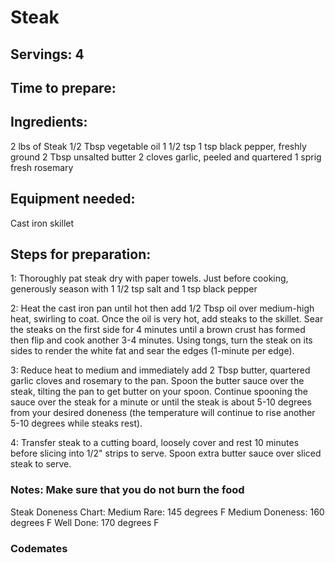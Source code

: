 # Steak

## Servings: 4

## Time to prepare: 

## Ingredients:
2 lbs of Steak
1/2 Tbsp vegetable oil
1 1/2 tsp
1 tsp black pepper, freshly ground
2 Tbsp unsalted butter
2 cloves garlic, peeled and quartered
1 sprig fresh rosemary

## Equipment needed:
Cast iron skillet


## Steps for preparation:
1: Thoroughly pat steak dry with paper towels. Just before cooking, generously season with 1 1/2 tsp salt and 1 tsp black pepper

2: Heat the cast iron pan until hot then add 1/2 Tbsp oil over medium-high heat, swirling to coat. Once the oil is very hot, add steaks to the skillet. Sear the steaks on the first side for 4 minutes until a brown crust has formed then flip and cook another 3-4 minutes. Using tongs, turn the steak on its sides to render the white fat and sear the edges (1-minute per edge).

3: Reduce heat to medium and immediately add 2 Tbsp butter, quartered garlic cloves and rosemary to the pan. Spoon the butter sauce over the steak, tilting the pan to get butter on your spoon. Continue spooning the sauce over the steak for a minute or until the steak is about 5-10 degrees from your desired doneness (the temperature will continue to rise another 5-10 degrees while steaks rest).

4: Transfer steak to a cutting board, loosely cover and rest 10 minutes before slicing into 1/2" strips to serve. Spoon extra butter sauce over sliced steak to serve.


### Notes: Make sure that you do not burn the food
Steak Doneness Chart:
Medium Rare: 145 degrees F
Medium Doneness: 160 degrees F
Well Done: 170 degrees F


### Codemates #
